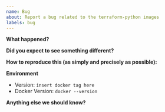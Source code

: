 ```yaml
---
name: Bug
about: Report a bug related to the terraform-python images
labels: bug
---
```


**What happened?**

**Did you expect to see something different?**

**How to reproduce this (as simply and precisely as possible):**

**Environment**

* Version: `insert docker tag here`
* Docker Version: `docker --version` <!-- Replace the command with its output. -->

**Anything else we should know?**
